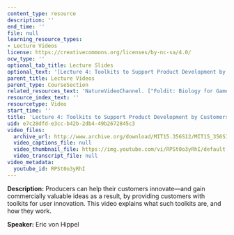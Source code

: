 ```yaml
---
content_type: resource
description: ''
end_time: ''
file: null
learning_resource_types:
- Lecture Videos
license: https://creativecommons.org/licenses/by-nc-sa/4.0/
ocw_type: ''
optional_tab_title: Lecture Slides
optional_text: '[Lecture 4: Toolkits to Support Product Development by Customers (PDF)](/courses/15-356-how-to-develop-breakthrough-products-and-services-spring-2012/resources/mit15_356s12_lec04)'
parent_title: Lecture Videos
parent_type: CourseSection
related_resources_text: 'NatureVideoChannel. ["Foldit: Biology for Gamers."](http://www.youtube.com/watch?v=axN0xdhznhY)'
resource_index_text: ''
resourcetype: Video
start_time: ''
title: 'Lecture 4: Toolkits to Support Product Development by Customers'
uid: e7c28dfd-e3cc-b42b-2db4-49b2672845c3
video_files:
  archive_url: http://www.archive.org/download/MIT15.356S12/MIT15_356S12lec4_300k.mp4
  video_captions_file: null
  video_thumbnail_file: https://img.youtube.com/vi/RPSt0o3yRhI/default.jpg
  video_transcript_file: null
video_metadata:
  youtube_id: RPSt0o3yRhI
---
```


**Description:** Producers can help their customers innovate—and gain commercially valuable ideas as a result, by providing customers with toolkits for user innovation. This video explains what such toolkits are, and how they work.

**Speaker:** Eric von Hippel

